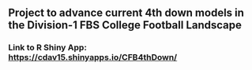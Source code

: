 ## Project to advance current 4th down models in the Division-1 FBS College Football Landscape
### Link to R Shiny App: https://cdav15.shinyapps.io/CFB4thDown/

